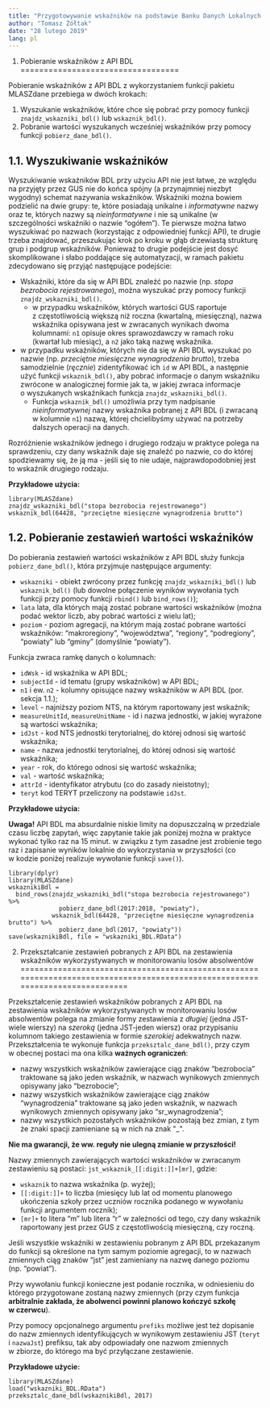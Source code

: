 ```yaml
---
title: "Przygotowywanie wskaźników na podstawie Banku Danych Lokalnych GUS"
author: "Tomasz Żółtak"
date: "28 lutego 2019"
lang: pl
---
```


1. Pobieranie wskaźników z API BDL
==================================

Pobieranie wskaźników z API BDL z wykorzystaniem funkcji pakietu
MLASZdane przebiega w dwóch krokach:

1.  Wyszukanie wskaźników, które chce się pobrać przy pomocy funkcji
    `znajdz_wskazniki_bdl()` lub `wskaznik_bdl()`.
2.  Pobranie wartości wyszukanych wcześniej wskaźników przy pomocy
    funkcji `pobierz_dane_bdl()`.

1.1. Wyszukiwanie wskaźników
----------------------------

Wyszukiwanie wskaźników BDL przy użyciu API nie jest łatwe, ze względu
na przyjęty przez GUS nie do końca spójny (a przynajmniej niezbyt
wygodny) schemat nazywania wskaźników. Wskaźniki można bowiem podzielić
na dwie grupy: te, które posiadają unikalne i *informatywne* nazwy oraz
te, których nazwy są *nieinformatywne* i nie są unikalne (w
szczególności wskaźniki o nazwie “ogółem”). Te pierwsze można łatwo
wyszukiwać po nazwach (korzystając z odpowiedniej funkcji API), te
drugie trzeba znajdować, przeszukując krok po kroku w głąb drzewiastą
strukturę grup i podgrup wskaźników. Ponieważ to drugie podejście jest
dosyć skomplikowane i słabo poddające się automatyzacji, w ramach
pakietu zdecydowano się przyjąć następujące podejście:

-   Wskaźniki, które da się w API BDL znaleźć po nazwie (np. *stopa
    bezrobocia rejestrowanego*), można wyszukać przy pomocy funkcji
    `znajdz_wskazniki_bdl()`.
    -   w przypadku wskaźników, których wartości GUS raportuje
        z częstotliwością większą niż roczna (kwartalną, miesięczną),
        nazwa wskaźnika opisywana jest w zwracanych wynikach dwoma
        kolumnami: `n1` opisuje okres sprawozdawczy w ramach roku
        (kwartał lub miesiąc), a `n2` jako taką nazwę wskaźnika.
-   w przypadku wskaźników, których nie da się w API BDL wyszukać po
    nazwie (np. *przeciętne miesięczne wynagrodzenia brutto*), trzeba
    samodzielnie (*ręcznie*) zidentyfikować ich `id` w API BDL, a
    następnie użyć funkcji `wskaznik_bdl()`, aby pobrać informacje
    o danym wskaźniku zwrócone w analogicznej formie jak ta, w jakiej
    zwraca informacje o wyszukanych wskaźnikach funkcja
    `znajdz_wskazniki_bdl()`.
    -   Funkcja `wskaznik_bdl()` umożliwia przy tym nadpisanie
        *nieinformatywnej* nazwy wskaźnika pobranej z API BDL (i
        zwracaną w kolumnie `n1`) nazwą, której chcielibyśmy używać na
        potrzeby dalszych operacji na danych.

Rozróżnienie wskaźników jednego i drugiego rodzaju w praktyce polega na
sprawdzeniu, czy dany wskaźnik daje się znaleźć po nazwie, co do której
spodziewamy się, że ją ma - jeśli się to nie udaje, najprawdopodobniej
jest to wskaźnik drugiego rodzaju.

**Przykładowe użycia:**

    library(MLASZdane)
    znajdz_wskazniki_bdl("stopa bezrobocia rejestrowanego")
    wskaznik_bdl(64428, "przeciętne miesięczne wynagrodzenia brutto")

1.2. Pobieranie zestawień wartości wskaźników
---------------------------------------------

Do pobierania zestawień wartości wskaźników z API BDL służy funkcja
`pobierz_dane_bdl()`, która przyjmuje następujące argumenty:

-   `wskazniki` - obiekt zwrócony przez funkcję `znajdz_wskazniki_bdl()`
    lub `wskaznik_bdl()` (lub dowolne połączenie wyników wywołania tych
    funkcji przy pomocy funkcji `rbind()` lub `bind_rows()`);
-   `lata` lata, dla których mają zostać pobrane wartości wskaźników
    (można podać wektor liczb, aby pobrać wartości z wielu lat);
-   `poziom` - poziom agregacji, na którym mają zostać pobrane wartości
    wskaźników: “makroregiony”, “województwa”, “regiony”, “podregiony”,
    “powiaty” lub “gminy” (domyślnie “powiaty”).

Funkcja zwraca ramkę danych o kolumnach:

-   `idWsk` - id wskaźnika w API BDL;
-   `subjectId` - id tematu (grupy wskaźników) w API BDL;
-   `n1` i ew. `n2` - kolumny opisujące nazwy wskaźników w API BDL (por.
    sekcja 1.1.);
-   `level` - najniższy poziom NTS, na którym raportowany jest wskaźnik;
-   `measureUnitId`, `measureUnitName` - id i nazwa jednostki, w jakiej
    wyrażone są wartości wskaźnika;
-   `idJst` - kod NTS jednostki terytorialnej, do której odnosi się
    wartość wskaźnika;
-   `name` - nazwa jednostki terytorialnej, do której odnosi się wartość
    wskaźnika;
-   `year` - rok, do którego odnosi się wartość wskaźnika;
-   `val` - wartość wskaźnika;
-   `attrId` - identyfikator atrybutu (co do zasady nieistotny);
-   `teryt` kod TERYT przeliczony na podstawie `idJst`.

**Przykładowe użycia:**

**Uwaga!** API BDL ma absurdalnie niskie limity na dopuszczalną
w przedziale czasu liczbę zapytań, więc zapytanie takie jak poniżej
można w praktyce wykonać tylko raz na 15 minut. w związku z tym zasadne
jest zrobienie tego raz i zapisanie wyników lokalnie do wykorzystania
w przyszłości (co w kodzie poniżej realizuje wywołanie funkcji
`save()`).

    library(dplyr)
    library(MLASZdane)
    wskaznikiBdl =
      bind_rows(znajdz_wskazniki_bdl("stopa bezrobocia rejestrowanego") %>%
                  pobierz_dane_bdl(2017:2018, "powiaty"),
                wskaznik_bdl(64428, "przeciętne miesięczne wynagrodzenia brutto") %>%
                  pobierz_dane_bdl(2017, "powiaty"))
    save(wskaznikiBdl, file = "wskazniki_BDL.RData")

2. Przekształcanie zestawień pobranych z API BDL na zestawienia wskaźników wykorzystywanych w monitorowaniu losów absolwentów
=============================================================================================================================

Przekształcenie zestawień wskaźników pobranych z API BDL na zestawienia
wskaźników wykorzystywanych w monitorowaniu losów absolwentów polega na
zmianie formy zestawienia z *długiej* (jedna JST-wiele wierszy) na
*szeroką* (jedna JST-jeden wiersz) oraz przypisaniu kolumnom takiego
zestawienia w formie *szerokiej* adekwatnych nazw. Przekształcenia te
wykonuje funkcja `przeksztalc_dane_bdl()`, przy czym w obecnej postaci
ma ona kilka **ważnych ograniczeń**:

-   nazwy wszystkich wskaźników zawierające ciąg znaków “bezrobocia”
    traktowane są jako jeden wskaźnik, w nazwach wynikowych zmiennych
    opisywany jako “bezrobocie”;
-   nazwy wszystkich wskaźników zawierające ciąg znaków “wynagrodzenia”
    traktowane są jako jeden wskaźnik, w nazwach wynikowych zmiennych
    opisywany jako “sr\_wynagrodzenia”;
-   nazwy wszystkich pozostałych wskaźników pozostają bez zmian, z tym
    że znaki spacji zamieniane są w nich na znak "\_".

**Nie ma gwarancji, że ww. reguły nie ulegną zmianie w przyszłości!**

Nazwy zmiennych zawierających wartości wskaźników w zwracanym
zestawieniu są postaci: `jst_wskaznik_[[:digit:]]+[mr]`, gdzie:

-   `wskaznik` to nazwa wskaźnika (p. wyżej);
-   `[[:digit:]]+` to liczba (miesięcy lub lat od momentu planowego
    ukończenia szkoły przez uczniów rocznika podanego w wywołaniu
    funkcji argumentem rocznik);
-   `[mr]+` to litera “m” lub litera “r” w zależności od tego, czy dany
    wskaźnik raportowany jest przez GUS z częstotliwością miesięczną,
    czy roczną.

Jeśli wszystkie wskaźniki w zestawieniu pobranym z API BDL przekazanym
do funkcji są określone na tym samym poziomie agregacji, to w nazwach
zmiennych ciąg znaków “jst” jest zamieniany na nazwę danego poziomu (np.
“powiat”).

Przy wywołaniu funkcji konieczne jest podanie rocznika, w odniesieniu do
którego przygotowane zostaną nazwy zmiennych (przy czym funkcja
**arbitralnie zakłada, że abolwenci powinni planowo kończyć szkołę
w czerwcu**).

Przy pomocy opcjonalnego argumentu `prefiks` możliwe jest też dopisanie
do nazw zmiennych identyfikujących w wynikowym zestawieniu JST (`teryt`
i `nazwaJst`) prefiksu, tak aby odpowiadały one nazwom zmiennych
w zbiorze, do którego ma być przyłączane zestawienie.

**Przykładowe użycie:**

    library(MLASZdane)
    load("wskazniki_BDL.RData")
    przeksztalc_dane_bdl(wskaznikiBdl, 2017)

